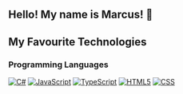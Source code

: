 ## Hello! My name is Marcus! 👋

## My Favourite Technologies

### Programming Languages

<p>
<a href="https://learn.microsoft.com/en-us/dotnet/csharp/"><img alt="C#" src="https://img.shields.io/badge/C%20Sharp-purple"></a>
<a href="https://developer.mozilla.org/en-US/docs/Web/JavaScript/"><img alt="JavaScript" src="https://img.shields.io/badge/JavaScript-%23F7DF1E?logo=javascript&labelColor=%23F7DF1E"></a>
<a href="https://www.typescriptlang.org"><img alt="TypeScript" src="https://img.shields.io/badge/TypeScript-%233178C6?logo=typescript&labelColor=%233178C6"></a>
<a href="https://developer.mozilla.org/en-US/docs/Web/HTML"><img alt="HTML5" src="https://img.shields.io/badge/HTML5-%23E34F26?logo=html5t&labelColor=%23E34F26"></a>
<a href="https://developer.mozilla.org/en-US/docs/Web/CSS"><img alt="CSS" src="https://img.shields.io/badge/CSS-%23663399?logo=css&labelColor=%23663399"></a>
</p>

<!--
**marcusngooi/marcusngooi** is a ✨ _special_ ✨ repository because its `README.md` (this file) appears on your GitHub profile.

Here are some ideas to get you started:

- 🔭 I’m currently working on ...
## 🌱 I’m currently learning ...

- 👯 I’m looking to collaborate on ...
- 🤔 I’m looking for help with ...
- 💬 Ask me about ...
- 📫 How to reach me: ...Pronouns:q

- 😄 Pronouns: ...
- ⚡ Fun fact: ...
-->
